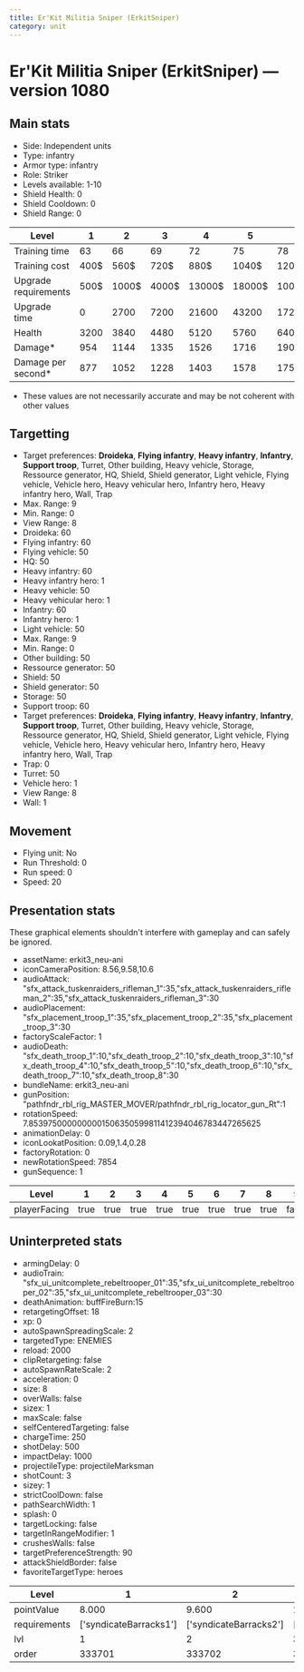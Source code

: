 ```yaml
---
title: Er'Kit Militia Sniper (ErkitSniper)
category: unit
---
```


# Er'Kit Militia Sniper (ErkitSniper) — version 1080

## Main stats

  * Side: Independent units
  * Type: infantry
  * Armor type: infantry
  * Role: Striker
  * Levels available: 1-10
  * Shield Health: 0
  * Shield Cooldown: 0
  * Shield Range: 0

|Level               |1   |2    |3    |4     |5     |6      |7      |8      |9       |10      |
|--------------------|----|-----|-----|------|------|-------|-------|-------|--------|--------|
|Training time       |63  |66   |69   |72    |75    |78     |81     |84     |87      |90      |
|Training cost       |400$|560$ |720$ |880$  |1040$ |1200$  |1360$  |1520$  |1680$   |1840$   |
|Upgrade requirements|500$|1000$|4000$|13000$|18000$|100000$|175000$|340000$|1000000$|1800000$|
|Upgrade time        |0   |2700 |7200 |21600 |43200 |172800 |259200 |432000 |604800  |864000  |
|Health              |3200|3840 |4480 |5120  |5760  |6400   |7040   |7680   |8320    |9600    |
|Damage*             |954 |1144 |1335 |1526  |1716  |1907   |2098   |2288   |2479    |2860    |
|Damage per second*  |877 |1052 |1228 |1403  |1578  |1754   |1930   |2104   |2280    |2631    |

* These values are not necessarily accurate and may be not coherent with other values

## Targetting

  * Target preferences: **Droideka**, **Flying infantry**, **Heavy infantry**, **Infantry**, **Support troop**, Turret, Other building, Heavy vehicle, Storage, Ressource generator, HQ, Shield, Shield generator, Light vehicle, Flying vehicle, Vehicle hero, Heavy vehicular hero, Infantry hero, Heavy infantry hero, Wall, Trap
  * Max. Range: 9
  * Min. Range: 0
  * View Range: 8
  * Droideka: 60
  * Flying infantry: 60
  * Flying vehicle: 50
  * HQ: 50
  * Heavy infantry: 60
  * Heavy infantry hero: 1
  * Heavy vehicle: 50
  * Heavy vehicular hero: 1
  * Infantry: 60
  * Infantry hero: 1
  * Light vehicle: 50
  * Max. Range: 9
  * Min. Range: 0
  * Other building: 50
  * Ressource generator: 50
  * Shield: 50
  * Shield generator: 50
  * Storage: 50
  * Support troop: 60
  * Target preferences: **Droideka**, **Flying infantry**, **Heavy infantry**, **Infantry**, **Support troop**, Turret, Other building, Heavy vehicle, Storage, Ressource generator, HQ, Shield, Shield generator, Light vehicle, Flying vehicle, Vehicle hero, Heavy vehicular hero, Infantry hero, Heavy infantry hero, Wall, Trap
  * Trap: 0
  * Turret: 50
  * Vehicle hero: 1
  * View Range: 8
  * Wall: 1

## Movement

  * Flying unit: No
  * Run Threshold: 0
  * Run speed: 0
  * Speed: 20

## Presentation stats

These graphical elements shouldn't interfere with gameplay and can safely be ignored.

  * assetName: erkit3_neu-ani
  * iconCameraPosition: 8.56,9.58,10.6
  * audioAttack: "sfx_attack_tuskenraiders_rifleman_1":35,"sfx_attack_tuskenraiders_rifleman_2":35,"sfx_attack_tuskenraiders_rifleman_3":30
  * audioPlacement: "sfx_placement_troop_1":35,"sfx_placement_troop_2":35,"sfx_placement_troop_3":30
  * factoryScaleFactor: 1
  * audioDeath: "sfx_death_troop_1":10,"sfx_death_troop_2":10,"sfx_death_troop_3":10,"sfx_death_troop_4":10,"sfx_death_troop_5":10,"sfx_death_troop_6":10,"sfx_death_troop_7":10,"sfx_death_troop_8":30
  * bundleName: erkit3_neu-ani
  * gunPosition: "pathfndr_rbl_rig_MASTER_MOVER/pathfndr_rbl_rig_locator_gun_Rt":1
  * rotationSpeed: 7.8539750000000001506350599811412394046783447265625
  * animationDelay: 0
  * iconLookatPosition: 0.09,1.4,0.28
  * factoryRotation: 0
  * newRotationSpeed: 7854
  * gunSequence: 1

|Level       |1   |2   |3   |4   |5   |6   |7   |8   |9    |10   |
|------------|----|----|----|----|----|----|----|----|-----|-----|
|playerFacing|true|true|true|true|true|true|true|true|false|false|

## Uninterpreted stats

  * armingDelay: 0
  * audioTrain: "sfx_ui_unitcomplete_rebeltrooper_01":35,"sfx_ui_unitcomplete_rebeltrooper_02":35,"sfx_ui_unitcomplete_rebeltrooper_03":30
  * deathAnimation: buffFireBurn:15
  * retargetingOffset: 18
  * xp: 0
  * autoSpawnSpreadingScale: 2
  * targetedType: ENEMIES
  * reload: 2000
  * clipRetargeting: false
  * autoSpawnRateScale: 2
  * acceleration: 0
  * size: 8
  * overWalls: false
  * sizex: 1
  * maxScale: false
  * selfCenteredTargeting: false
  * chargeTime: 250
  * shotDelay: 500
  * impactDelay: 1000
  * projectileType: projectileMarksman
  * shotCount: 3
  * sizey: 1
  * strictCoolDown: false
  * pathSearchWidth: 1
  * splash: 0
  * targetLocking: false
  * targetInRangeModifier: 1
  * crushesWalls: false
  * targetPreferenceStrength: 90
  * attackShieldBorder: false
  * favoriteTargetType: heroes

|Level       |1                     |2                     |3                     |4                     |5                     |6                     |7                     |8                     |9                     |10                     |
|------------|----------------------|----------------------|----------------------|----------------------|----------------------|----------------------|----------------------|----------------------|----------------------|-----------------------|
|pointValue  |8.000                 |9.600                 |11.200                |12.800                |14.400                |16.000                |17.600                |19.200                |20.800                |24.000                 |
|requirements|['syndicateBarracks1']|['syndicateBarracks2']|['syndicateBarracks3']|['syndicateBarracks4']|['syndicateBarracks5']|['syndicateBarracks6']|['syndicateBarracks7']|['syndicateBarracks8']|['syndicateBarracks9']|['syndicateBarracks10']|
|lvl         |1                     |2                     |3                     |4                     |5                     |6                     |7                     |8                     |9                     |10                     |
|order       |333701                |333702                |333703                |333704                |333705                |333706                |333707                |333708                |333709                |333710                 |

